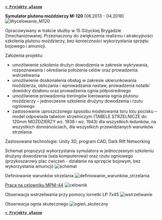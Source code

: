 **[`< Projekty własne`](https://codecanter.github.io/portfolio/)**

**Symulator plutonu moździerzy M-120** (06.2013 - 04.2016)
![Wycelowanie_M120](https://github.com/user-attachments/assets/0942f580-8131-49ec-8e66-bf1a83944e9b)

Opracowywany w trakcie służby w 15 Giżyckiej Brygadzie Zmechanizowanej. Przeznaczony do zwiększenia realizmu i atrakcyjności szkolenia plutonu moździerzy, bez konieczności wykorzystania sprzętu bojowego i amunicji.

Założenia projektu:
- umożliwienie szkolenia drużyn dowodzenia w zakresie wykrywania, rozpoznawania i określania położenia celów oraz prowadzenia wstrzeliwania
- umożliwienie doskonalenia obsług w zakresie ukierunkowania moździerza, obliczania i wprowadzania nastaw, prowadzenia notatki dowódcy działonu oraz prowadzenia ognia półpośredniego
- umożliwienie prowadzenia treningów kierowania ognia plutonu moździerzy – jednoczesne szkolenie drużyny dowodzenia i rzutu ogniowego
- zastosowanie uproszczonego sposobu modelowania toru lotu pocisku – model odpowiada tabelom strzelniczym (TABELE STRZELNICZE do 120mm MOŹDZIERZY wz. 1938 i wz. 1943) dla wszystkich ładunków, na wszystkich donośnościach, dla wszystkich przewidzianych warunków strzelania

Zastosowane technologie: Unity 3D, program CAD, Dark Rift Networking

Schemat propozycji wykorzystania symulatora w jednoczesnym szkoleniu drużyny dowodzenia (sala komputerowa) oraz rzutu ogniowego (przykoszarowy plac ćwiczeń - działanie na sprzęcie bojowym, bez wykorzystania amunicji)
![schemat](https://github.com/user-attachments/assets/806c4449-63cb-4cc9-827b-2a129ffab246)

Definiowanie warunków strzelania
![definiowanie_warunków_strzelania](https://github.com/user-attachments/assets/6e8c5055-e7d6-4be9-8631-8ad81f509f33)

[Praca na celowniku MPM-44](https://github.com/CodeCanter/portfolio/raw/refs/heads/main/m120/Celownik.mp4)
![celownik](https://github.com/user-attachments/assets/2eda1432-e85e-48c3-8e5f-a2b6377d120e)

Obserwacja wstrzeliwania przy pomocy lornetki LP 7x45
![wstrzeliwanie](https://github.com/user-attachments/assets/3677a369-98b0-4498-864d-eee81df08365)

Obserwacja ognia skutecznego
![ogień_skuteczny](https://github.com/user-attachments/assets/7029ca27-4805-4f2b-a7df-a1cfe98c5d7b)

**[`< Projekty własne`](https://codecanter.github.io/portfolio/)**
